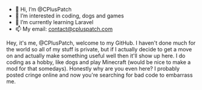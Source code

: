 - 👋 Hi, I’m @CPlusPatch
- 👀 I’m interested in coding, dogs and games
- 🌱 I’m currently learning Laravel
- 📫 My email: contact@cpluspatch.com

Hey, it's me, @CPlusPatch, welcome to my GitHub.
I haven't done much for the world so all of my stuff is private, but if I actually decide to get a move on and actually make something useful well then it'll show up here.
I do coding as a hobby, like dogs and play Minecraft (would be nice to make a mod for that somedays).
Honestly why are you even here? I probably posted cringe online and now you're searching for bad code to embarrass me.

<!---
CPlusPatch/CPlusPatch is a ✨ special ✨ repository because its `README.md` (this file) appears on your GitHub profile.
You can click the Preview link to take a look at your changes.
--->
